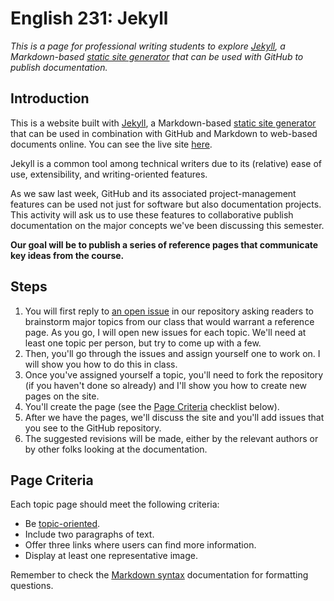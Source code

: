 # English 231: Jekyll

*This is a page for professional writing students to explore [Jekyll](https://duckduckgo.com), a Markdown-based [static site generator](https://en.wikipedia.org/wiki/Static_site_generator) that can be used with GitHub to publish documentation.*

## Introduction

This is a website built with [Jekyll](https://duckduckgo.com), a Markdown-based [static site generator](https://en.wikipedia.org/wiki/Static_site_generator) that can be used in combination with GitHub and Markdown to web-based documents online. You can see the live site [here](https://rickwysocki.github.io/pw-jekyll/).

Jekyll is a common tool among technical writers due to its (relative) ease of use, extensibility, and writing-oriented features.

As we saw last week, GitHub and its associated project-management features can be used not just for software but also documentation projects. This activity will ask us to use these features to collaborative publish documentation on the major concepts we've been discussing this semester.

**Our goal will be to publish a series of reference pages that communicate key ideas from the course.**

## Steps

1. You will first reply to [an open issue](https://github.com/rickwysocki/pw-jekyll/issues/1) in our repository asking readers to brainstorm major topics from our class that would warrant a reference page. As you go, I will open new issues for each topic. We'll need at least one topic per person, but try to come up with a few.
2. Then, you'll go through the issues and assign yourself one to work on. I will show you how to do this in class.
3. Once you've assigned yourself a topic, you'll need to fork the repository (if you haven't done so already) and I'll show you how to create new pages on the site. 
4. You'll create the page (see the [Page Criteria](#page-criteria) checklist below). 
5. After we have the pages, we'll discuss the site and you'll add issues that you see to the GitHub repository.
6. The suggested revisions will be made, either by the relevant authors or by other folks looking at the documentation.

## Page Criteria

Each topic page should meet the following criteria:

- Be [topic-oriented](https://en.wikipedia.org/wiki/Topic-based_authoring).
- Include two paragraphs of text.
- Offer three links where users can find more information.
- Display at least one representative image.

Remember to check the [Markdown syntax](https://www.markdownguide.org/basic-syntax/) documentation for formatting questions.